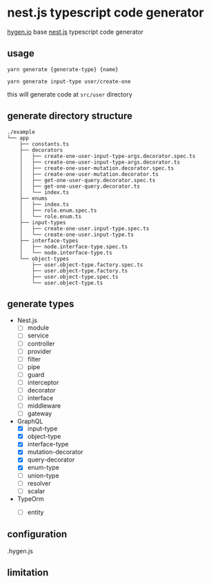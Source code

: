 # nest.js typescript code generator

[hygen.io](http://www.hygen.io/) base [nest.js](https://nestjs.com/) typescript code generator


## usage
```shell script
yarn generate {generate-type} {name}
```


```shell script
yarn generate input-type user/create-one
```

this will generate code at ```src/user``` directory

## generate directory structure

```
./example
└── app
    ├── constants.ts
    ├── decorators
    │   ├── create-one-user-input-type-args.decorator.spec.ts
    │   ├── create-one-user-input-type-args.decorator.ts
    │   ├── create-one-user-mutation.decorator.spec.ts
    │   ├── create-one-user-mutation.decorator.ts
    │   ├── get-one-user-query.decorator.spec.ts
    │   ├── get-one-user-query.decorator.ts
    │   └── index.ts
    ├── enums
    │   ├── index.ts
    │   ├── role.enum.spec.ts
    │   └── role.enum.ts
    ├── input-types
    │   ├── create-one-user.input-type.spec.ts
    │   └── create-one-user.input-type.ts
    ├── interface-types
    │   ├── node.interface-type.spec.ts
    │   └── node.interface-type.ts
    └── object-types
        ├── user.object-type.factory.spec.ts
        ├── user.object-type.factory.ts
        ├── user.object-type.spec.ts
        └── user.object-type.ts

```

## generate types 

* Nest.js 
    - [ ] module
    - [ ] service
    - [ ] controller
    - [ ] provider
    - [ ] filter
    - [ ] pipe
    - [ ] guard
    - [ ] interceptor
    - [ ] decorator
    - [ ] interface
    - [ ] middleware
    - [ ] gateway

* GraphQL
    - [X] input-type
    - [X] object-type
    - [X] interface-type
    - [X] mutation-decorator
    - [X] query-decorator
    - [X] enum-type
    - [ ] union-type
    - [ ] resolver
    - [ ] scalar
    
* TypeOrm
    - [ ] entity
    
    
    

## configuration

.hygen.js

## limitation


 